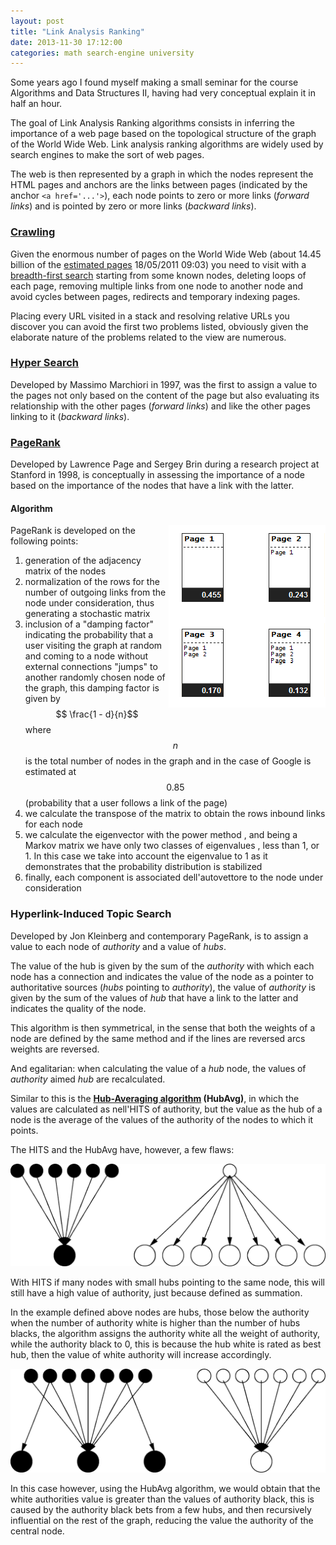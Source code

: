 ```yaml
---
layout: post
title: "Link Analysis Ranking"
date: 2013-11-30 17:12:00
categories: math search-engine university
---
```


Some years ago I found myself making a small seminar for the course Algorithms and Data Structures II, having had very conceptual explain it in half an hour.

The goal of Link Analysis Ranking algorithms consists in inferring the importance of a web page based on the topological structure of the graph of the World Wide Web. Link analysis ranking algorithms are widely used by search engines to make the sort of web pages.

The web is then represented by a graph in which the nodes represent the HTML pages and anchors are the links between pages (indicated by the anchor `<a href='...'>`), each node points to zero or more links (_forward links_) and is pointed by zero or more links (_backward links_).

### [Crawling](http://en.wikipedia.org/wiki/Web_crawler)

Given the enormous number of pages on the World Wide Web (about 14.45 billion of the [estimated pages](http://www.worldwidewebsize.com/) 18/05/2011 09:03) you need to visit with a [breadth-first search](https://en.wikipedia.org/wiki/Breadth-first_search) starting from some known nodes, deleting loops of each page, removing multiple links from one node to another node and avoid cycles between pages, redirects and temporary indexing pages.

Placing every URL visited in a stack and resolving relative URLs you discover you can avoid the first two problems listed, obviously given the elaborate nature of the problems related to the view are numerous.

### [Hyper Search](http://www.w3.org/People/Massimo/papers/WWW6/)

Developed by Massimo Marchiori in 1997, was the first to assign a value to the pages not only based on the content of the page but also evaluating its relationship with the other pages (_forward links_) and like the other pages linking to it (_backward links_).

### [PageRank](http://williamcotton.com/pagerank-explained-with-javascript)

Developed by Lawrence Page and Sergey Brin during a research project at Stanford in 1998, is conceptually in assessing the importance of a node based on the importance of the nodes that have a link with the latter.

#### Algorithm

<div style="float: right">
    <img src="/assets/2013-11-30-link-analysis-ranking/a1.png" alt="Algorithm">
</div>

PageRank is developed on the following points:

1. generation of the adjacency matrix of the nodes
2. normalization of the rows for the number of outgoing links from the node under consideration, thus generating a stochastic matrix
3. inclusion of a "damping factor" indicating the probability that a user visiting the graph at random and coming to a node without external connections "jumps" to another randomly chosen node of the graph, this damping factor is given by $$ \frac{1 - d}{n}$$ where $$ n$$ is the total number of nodes in the graph and in the case of Google is estimated at $$ 0.85$$ (probability that a user follows a link of the page)
4. we calculate the transpose of the matrix to obtain the rows inbound links for each node
5. we calculate the eigenvector with the power method , and being a Markov matrix we have only two classes of eigenvalues ​​, less than 1, or 1\. In this case we take into account the eigenvalue to 1 as it demonstrates that the probability distribution is stabilized
6. finally, each component is associated dell'autovettore to the node under consideration

### Hyperlink-Induced Topic Search

Developed by Jon Kleinberg and contemporary PageRank, is to assign a value to each node of _authority_ and a value of _hubs_.

The value of the hub is given by the sum of the _authority_ with which each node has a connection and indicates the value of the node as a pointer to authoritative sources (_hubs_ pointing to _authority_), the value of _authority_ is given by the sum of the values ​​of _hub_ that have a link to the latter and indicates the quality of the node.

This algorithm is then symmetrical, in the sense that both the weights of a node are defined by the same method and if the lines are reversed arcs weights are reversed.

And egalitarian: when calculating the value of a _hub_ node, the values ​​of _authority_ aimed _hub_ are recalculated.

Similar to this is the **[Hub-Averaging algorithm](http://www.cs.brown.edu/courses/csci2531/papers/toit.pdf) (HubAvg)**, in which the values ​​are calculated as nell'HITS of authority, but the value as the hub of a node is the average of the values ​​of the authority of the nodes to which it points.

The HITS and the HubAvg have, however, a few flaws:

![HITS Error](/assets/2013-11-30-link-analysis-ranking/a2.png)

With HITS if many nodes with small hubs pointing to the same node, this will still have a high value of authority, just because defined as summation.

In the example defined above nodes are hubs, those below the authority when the number of authority white is higher than the number of hubs blacks, the algorithm assigns the authority white all the weight of authority, while the authority black to 0, this is because the hub white is rated as best hub, then the value of white authority will increase accordingly.

![HubAvg Error](/assets/2013-11-30-link-analysis-ranking/a3.png)

In this case however, using the HubAvg algorithm, we would obtain that the white authorities value is greater than the values ​​of authority black, this is caused by the authority black bets from a few hubs, and then recursively influential on the rest of the graph, reducing the value the authority of the central node.
